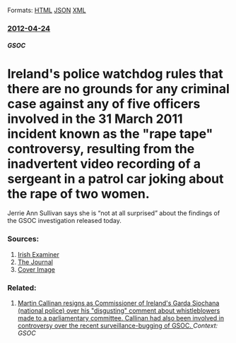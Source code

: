 
Formats: [HTML](/news/2012/04/24/ireland-s-police-watchdog-rules-that-there-are-no-grounds-for-any-criminal-case-against-any-of-five-officers-involved-in-the-31-march-2011-i.html)  [JSON](/news/2012/04/24/ireland-s-police-watchdog-rules-that-there-are-no-grounds-for-any-criminal-case-against-any-of-five-officers-involved-in-the-31-march-2011-i.json)  [XML](/news/2012/04/24/ireland-s-police-watchdog-rules-that-there-are-no-grounds-for-any-criminal-case-against-any-of-five-officers-involved-in-the-31-march-2011-i.xml)  

### [2012-04-24](/news/2012/04/24/index.md)

##### GSOC
# Ireland's police watchdog rules that there are no grounds for any criminal case against any of five officers involved in the 31 March 2011 incident known as the "rape tape" controversy, resulting from the inadvertent video recording of a sergeant in a patrol car joking about the rape of two women. 

Jerrie Ann Sullivan says she is &#8220;not at all surprised&#8221; about the findings of the GSOC investigation released today.


### Sources:

1. [Irish Examiner](http://www.irishexaminer.com/breakingnews/ireland/watchdog-no-grounds-for-criminal-case-in-corrib-gas-rape-tape-furore-548792.html)
2. [The Journal](http://www.thejournal.ie/rape-tape-controversy-woman-says-investigation-was-about-protecting-gardai-428047-Apr2012/)
2. [Cover Image](http://img2.thejournal.ie/article/428047/river/?height=400&version=428139)

### Related:

1. [Martin Callinan resigns as Commissioner of Ireland's Garda Siochana (national police) over his "disgusting" comment about whistleblowers made to a parliamentary committee. Callinan had also been involved in controversy over the recent surveillance-bugging of GSOC. ](/news/2014/03/25/martin-callinan-resigns-as-commissioner-of-ireland-s-garda-saocha-na-national-police-over-his-disgusting-comment-about-whistleblowers-m.md) _Context: GSOC_
